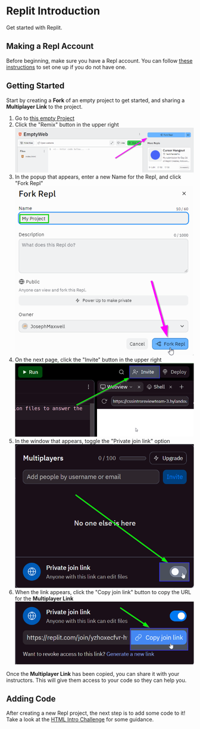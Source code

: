 # Replit Introduction
Get started with Replit.

## Making a Repl Account
Before beginning, make sure you have a Repl account. You can follow [these instructions](https://hylandtechclub.com/ReplitSetup) to set one up if you do not have one.

## Getting Started
Start by creating a **Fork** of an empty project to get started, and sharing a **Multiplayer Link** to the project.

1. Go to [this empty Project](https://glitch.com/edit/#!/remix/emptyweb1011)
1. Click the "Remix" button in the upper right 
    ![](Assets/ForkRepl.png)
1. In the popup that appears, enter a new Name for the Repl, and click "Fork Repl"
    ![](Assets/NameFork.png)
1. On the next page, click the "Invite" button in the upper right  
    ![](Assets/InviteRepl.png)
1. In the window that appears, toggle the "Private join link" option
    ![](Assets/PrivateJoinLink.png)
1. When the link appears, click the "Copy join link" button to copy the URL for the **Multiplayer Link**  
    ![](Assets/CopyJoinLink.png)

Once the **Multiplayer Link** has been copied, you can share it with your instructors. This will give them access to your code so they can help you.

## Adding Code
After creating a new Repl project, the next step is to add some code to it! Take a look at the [HTML Intro Challenge](HtmlIntroChallenge.md) for some guidance.
